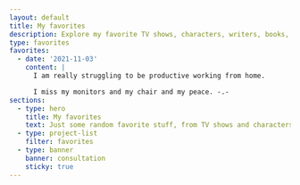 ```yaml
---
layout: default
title: My favorites
description: Explore my favorite TV shows, characters, writers, books, bands, artists, and more. Mostly stuff unrelated to my professional career.
type: favorites
favorites:
  - date: '2021-11-03'
    content: |
      I am really struggling to be productive working from home.

      I miss my monitors and my chair and my peace. -.-
sections:
  - type: hero
    title: My favorites
    text: Just some random favorite stuff, from TV shows and characters, to bands and artists.
  - type: project-list
    filter: favorites
  - type: banner
    banner: consultation
    sticky: true
---
```

